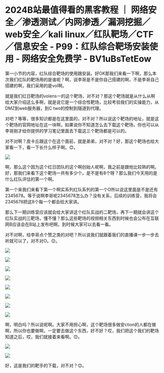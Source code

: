 # 2024B站最值得看的黑客教程 ｜ 网络安全／渗透测试／内网渗透／漏洞挖掘／web安全／kali linux／红队靶场／CTF／信息安全 - P99：红队综合靶场安装使用 - 网络安全免费学 - BV1uBsTetEow

第一小节的内容，红队综合靶场的使用跟安装。好OK那我们来看一下啊，那么本次我们红队的靶场用的是谁呢？啊，说李哥是不是你自己搭建的啊，不是李哥自己搭建的啊，我们采用的是vol啊。

就是我们红日靶场的volens一的这个靶场，对不对？那这个靶场就是从什么从啊给大家介绍这么多啊，就是说它是一个综合性靶场，比较考验我们的实操能力，从DMZ到web服务器，到C two的控制到隧道到代理。

对吧？等等，很多知识都是在这里面的，对不对？所以说这个靶场的地址，就是这个靶场的官网地址在这一块啊，如果说你不知道怎么去下载这个靶场，你也可以从李哥刚才给你提供的学习笔记里面去下载这三个靶场都是可以的。

对不对啊？皮卡丘跟这个在这个面前，就是弟弟，对不对？好，那这个靶场也给大家看一下，看一下长什么样子啊。😊。



![](img/101e4f5bf4b0c1097bc4e678a8fc1a08_1.png)

啊，那么这个因为这个红日团队的这个啊创始人呢啊，我之前是跟他比较熟的啊。好，那我们来看下这个靶场一共有多少个，是不是有8个呀？那么我们今天用的是什么红队评估的第一个啊。

第一个来我们来看下第一个啊实系列红队系列的第一个O所以说这里面是不是还有2345678。等于说啊李哥呢2345678怎么办？没有关系，后续的训练营，我将会2345678把这8个每一个都会给大家讲。

那么下一期训练营应该就会给大家讲这个红队实战的二靶场，再下一期就会讲这个红队实战的三靶场，懂不懂？那么这些靶场的视频相关东西到时候也会公布在互联网B应该会在B站上发布吧啊，到时候大家可以去看一看。

对不对啊，给李哥点个赞之类的对吧？所以说我们就跟着我们的直播课一步一步去听就可以了，对不对O。😊。

![](img/101e4f5bf4b0c1097bc4e678a8fc1a08_3.png)

![](img/101e4f5bf4b0c1097bc4e678a8fc1a08_4.png)

![](img/101e4f5bf4b0c1097bc4e678a8fc1a08_5.png)

![](img/101e4f5bf4b0c1097bc4e678a8fc1a08_6.png)

![](img/101e4f5bf4b0c1097bc4e678a8fc1a08_7.png)

![](img/101e4f5bf4b0c1097bc4e678a8fc1a08_8.png)

![](img/101e4f5bf4b0c1097bc4e678a8fc1a08_9.png)

![](img/101e4f5bf4b0c1097bc4e678a8fc1a08_10.png)

啊，明白吗？所以说呢啊。大家不用担心啊，这个靶场很多做安ction的人都在做啊，所以你也要做啊，一定要去做这个东西，好不好？哎，我们把这个我们的靶场知道之后，哎，我们就接着来看啊。😊。



![](img/101e4f5bf4b0c1097bc4e678a8fc1a08_12.png)

![](img/101e4f5bf4b0c1097bc4e678a8fc1a08_13.png)

好，这是我们的靶手的下载，对不对？😊。